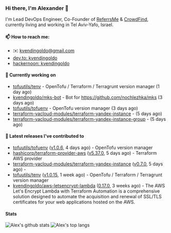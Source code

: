 ### Hi there, I'm Alexander 👋

I'm Lead DevOps Engineer, Co-Founder of [ReferrsMe](https://referrs.me/) & [CrowdFind](https://crowdfind.ai/), currently living and working in Tel Aviv-Yafo, Israel.

#### 📫 How to reach me:

- ✉️ kvendingoldo@gmail.com
- [dev.to: kvendingoldo](https://dev.to/kvendingoldo)
- [hackernoon: kvendingoldo](https://hackernoon.com/u/kvendingoldo)

#### 👷 Currently working on


- [tofuutils/tenv](https://github.com/tofuutils/tenv) - OpenTofu / Terraform / Terragrunt version manager (1 day ago)
- [kvendingoldo/mks-bot](https://github.com/kvendingoldo/mks-bot) - Bot for https://github.com/nochlezhka/mks (3 days ago)
- [tofuutils/tofuenv](https://github.com/tofuutils/tofuenv) - OpenTofu version manager (3 days ago)
- [terraform-yacloud-modules/terraform-yandex-instance](https://github.com/terraform-yacloud-modules/terraform-yandex-instance) -  (5 days ago)
- [terraform-yacloud-modules/terraform-yandex-instance-group](https://github.com/terraform-yacloud-modules/terraform-yandex-instance-group) -  (5 days ago)

#### 🔭 Latest releases I've contributed to

- [tofuutils/tofuenv](https://github.com/tofuutils/tofuenv) ([v1.0.6](https://github.com/tofuutils/tofuenv/releases/tag/v1.0.6), 4 days ago) - OpenTofu version manager
- [hashicorp/terraform-provider-aws](https://github.com/hashicorp/terraform-provider-aws) ([v5.37.0](https://github.com/hashicorp/terraform-provider-aws/releases/tag/v5.37.0), 5 days ago) - Terraform AWS provider
- [terraform-yacloud-modules/terraform-yandex-instance](https://github.com/terraform-yacloud-modules/terraform-yandex-instance) ([v0.7.0](https://github.com/terraform-yacloud-modules/terraform-yandex-instance/releases/tag/v0.7.0), 5 days ago) - 
- [tofuutils/tenv](https://github.com/tofuutils/tenv) ([v1.0.15](https://github.com/tofuutils/tenv/releases/tag/v1.0.15), 1 week ago) - OpenTofu / Terraform / Terragrunt version manager
- [kvendingoldo/aws-letsencrypt-lambda](https://github.com/kvendingoldo/aws-letsencrypt-lambda) ([0.17.0](https://github.com/kvendingoldo/aws-letsencrypt-lambda/releases/tag/0.17.0), 3 weeks ago) - The AWS Let&#39;s Encrypt Lambda with Terraform Automation is a comprehensive solution designed to automate the acquisition and renewal of SSL/TLS certificates for your web applications hosted on the AWS.

#### Stats

![Alex's github stats](https://github-readme-stats.vercel.app/api?username=kvendingoldo&show_icons=true&theme=default&disable_animations=true&count_private=true&hide_rank=true&include_all_commits=true&custom_title=GitHub%20Stats&line_height=20)
![Alex's top langs](https://github-readme-stats.vercel.app/api/top-langs/?username=kvendingoldo&hide=tex,html,hcl,css,jupyter%20notebook&layout=compact)
